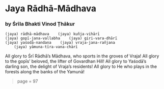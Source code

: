 # Jaya Rādhā-Mādhava

### by Śrīla Bhakti Vinod Ṭhākur

    (jaya) rādhā-mādhava    (jaya) kuñja-vihārī
    (jaya) gopī-jana-vallabha    (jaya) giri-vara-dhārī
    (jaya) yaśodā-nandana    (jaya) vraja-jana-rañjana
        (jaya) yāmuna-tīra-vana-chārī

All glory to Śrī Rādhā’s Mādhava, who sports in the groves of Vraja! All glory to the gopīs’ beloved, the lifter of Govardhan Hill! All glory to Yaśodā’s darling son, the delight of Vraja’s residents! All glory to He who plays in the forests along the banks of the Yamunā!


> page = 97
